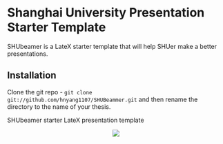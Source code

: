 # Shanghai University Presentation Starter Template

SHUbeamer is a LateX starter template that will help SHUer make a better presentations.

## Installation

Clone the git repo - `git clone git://github.com/hnyang1107/SHUBeammer.git` and then rename the directory to the name of your thesis.

SHUbeamer starter LateX presentation template

<p align="center"><img src="https://github.com/hnyang1107/SHUbeamer/blob/master/examples/example_1.png"></p>
